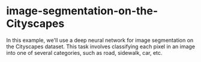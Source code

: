 # image-segmentation-on-the-Cityscapes
In this example, we'll use a deep neural network for image segmentation on the Cityscapes dataset. This task involves classifying each pixel in an image into one of several categories, such as road, sidewalk, car, etc.
